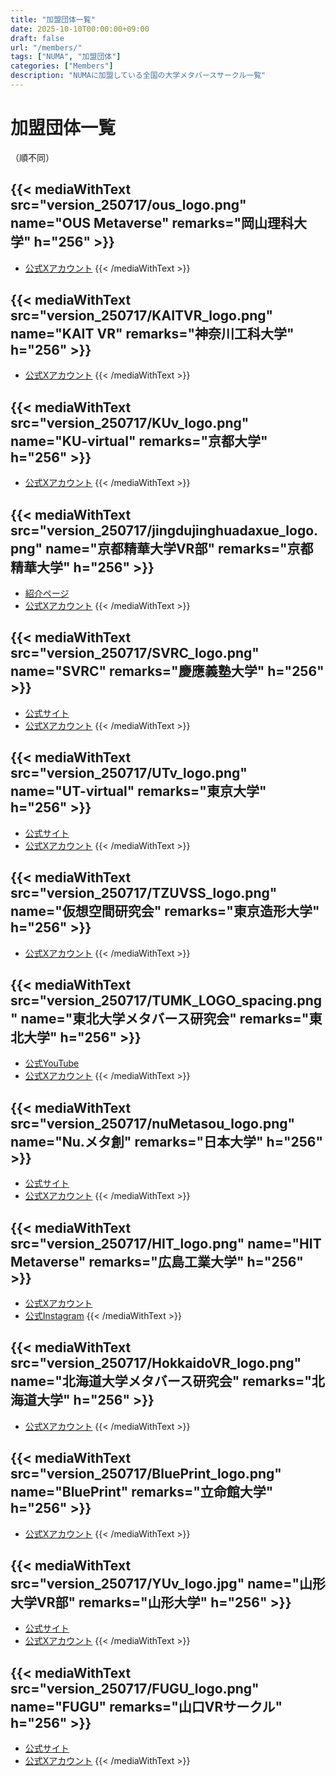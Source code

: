 ```yaml
---
title: "加盟団体一覧"
date: 2025-10-10T00:00:00+09:00
draft: false
url: "/members/"
tags: ["NUMA", "加盟団体"]
categories: ["Members"]
description: "NUMAに加盟している全国の大学メタバースサークル一覧"
---
```


# 加盟団体一覧
（順不同）

{{< mediaWithText 
    src="version_250717/ous_logo.png"
    name="OUS Metaverse"
    remarks="岡山理科大学"
    h="256" >}}
---
- [公式Xアカウント](https://twitter.com/OusMetaverse)
{{< /mediaWithText >}}

{{< mediaWithText 
    src="version_250717/KAITVR_logo.png"
    name="KAIT VR"
    remarks="神奈川工科大学"
    h="256" >}}
---
- [公式Xアカウント](https://x.com/KaitVR_info)
{{< /mediaWithText >}}

{{< mediaWithText 
    src="version_250717/KUv_logo.png"
    name="KU-virtual"
    remarks="京都大学"
    h="256" >}}
---
- [公式Xアカウント](https://twitter.com/KU_virtual)
{{< /mediaWithText >}}

{{< mediaWithText 
    src="version_250717/jingdujinghuadaxue_logo.png"
    name="京都精華大学VR部"
    remarks="京都精華大学"
    h="256" >}}
---
- [紹介ページ](https://www.kyoto-seika.ac.jp/campuslife/club/c25.html)
- [公式Xアカウント](https://x.com/seika_vr)
{{< /mediaWithText >}}

{{< mediaWithText 
    src="version_250717/SVRC_logo.png"
    name="SVRC"
    remarks="慶應義塾大学"
    h="256" >}}
---
- [公式サイト](https://sites.google.com/keio.jp/svrc/)
- [公式Xアカウント](https://twitter.com/sfcvr)
{{< /mediaWithText >}}

{{< mediaWithText 
    src="version_250717/UTv_logo.png"
    name="UT-virtual"
    remarks="東京大学"
    h="256" >}}
---
- [公式サイト](https://utvirtual.tech/)
- [公式Xアカウント](https://x.com/UT_virtual)
{{< /mediaWithText >}}

{{< mediaWithText 
    src="version_250717/TZUVSS_logo.png"
    name="仮想空間研究会"
    remarks="東京造形大学"
    h="256" >}}
---
- [公式Xアカウント](https://x.com/TZUVSS)
{{< /mediaWithText >}}

{{< mediaWithText 
    src="version_250717/TUMK_LOGO_spacing.png"
    name="東北大学メタバース研究会"
    remarks="東北大学"
    h="256" >}}
---
- [公式YouTube](https://www.youtube.com/@MetaverseTohoku)
- [公式Xアカウント](https://twitter.com/metaversetohoku)
{{< /mediaWithText >}}

{{< mediaWithText 
    src="version_250717/nuMetasou_logo.png"
    name="Nu.メタ創"
    remarks="日本大学"
    h="256" >}}
---
- [公式サイト](https://nu-meta.vercel.app/)
- [公式Xアカウント](https://x.com/nuMetasou)
{{< /mediaWithText >}}

{{< mediaWithText 
    src="version_250717/HIT_logo.png"
    name="HIT Metaverse"
    remarks="広島工業大学"
    h="256" >}}
---
- [公式Xアカウント](https://twitter.com/HIT_Metaverse)
- [公式Instagram](https://www.instagram.com/hit_metaverse)
{{< /mediaWithText >}}

{{< mediaWithText 
    src="version_250717/HokkaidoVR_logo.png"
    name="北海道大学メタバース研究会"
    remarks="北海道大学"
    h="256" >}}
---
- [公式Xアカウント](https://x.com/HU_Metaverse)
{{< /mediaWithText >}}

{{< mediaWithText 
    src="version_250717/BluePrint_logo.png"
    name="BluePrint"
    remarks="立命館大学"
    h="256" >}}
---
- [公式Xアカウント](https://twitter.com/Meta_BluePrint)
{{< /mediaWithText >}}

{{< mediaWithText 
    src="version_250717/YUv_logo.jpg"
    name="山形大学VR部"
    remarks="山形大学"
    h="256" >}}
---
- [公式サイト](https://virtual.yamagata.jp/)
- [公式Xアカウント](https://twitter.com/vr_yamagata)
{{< /mediaWithText >}}

{{< mediaWithText 
    src="version_250717/FUGU_logo.png"
    name="FUGU"
    remarks="山口VRサークル"
    h="256" >}}
---
- [公式サイト](https://yamaguchi-vr-fugu.vercel.app/)
- [公式Xアカウント](https://x.com/Y_vr_FUGU)
{{< /mediaWithText >}}

